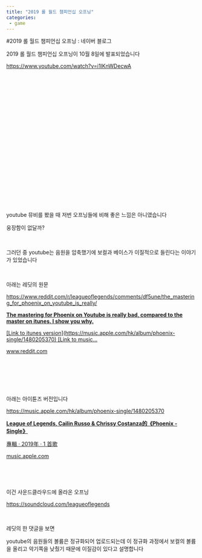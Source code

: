 ```yaml
---
title: "2019 롤 월드 챔피언십 오프닝"
categories:
 - game
---
```

#2019 롤 월드 챔피언십 오프닝 : 네이버 블로그
<div class="wrap_rabbit pcol2 _param(1) _postViewArea221673006426" id="post-view221673006426">
<!-- Rabbit HTML --><div class="se-viewer se-theme-default" lang="ko-KR">
<!-- SE_DOC_HEADER_END -->
<div class="se-main-container">
<div class="se-component se-text se-l-default" id="SE-ea36dfb0-54ee-4dc2-a93e-27e4d86933ae">
<div class="se-component-content">
<div class="se-section se-section-text se-l-default">
<div class="se-module se-module-text"><!-- SE-TEXT { --><p class="se-text-paragraph se-text-paragraph-align-" id="SE-f21ba930-b447-4250-9c5d-66a370dda437" style=""><span class="se-fs- se-ff-" id="SE-8805879a-b875-4426-9860-211b3a3ee4b2" style="">2019 롤 월드 챔피언십 오프닝이 10월 8일에 발표되었습니다</span></p><!-- } SE-TEXT --><!-- SE-TEXT { --><p class="se-text-paragraph se-text-paragraph-align-" id="SE-5bc0df65-afb2-4296-b512-c9b1cd7944bd" style=""><span class="se-fs- se-ff-" id="SE-a1ea2969-7772-4df3-8dd6-572a1ecec311" style=""><a class="se-link" href="https://www.youtube.com/watch?v=i1IKnWDecwA" target="_blank">https://www.youtube.com/watch?v=i1IKnWDecwA</a></span></p><!-- } SE-TEXT --></div>
</div>
</div>
</div> <div class="se-component se-oembed se-l-default" id="SE-911b3fd6-c831-43bb-a1e3-467df6323ed0">
<div class="se-component-content se-component-content-fit">
<div class="se-section se-section-oembed se-section-align- se-l-default">
<div class="se-module se-module-oembed se-is-progress" style="padding-top: 56.25%;"></div>
</div>
</div>
<script class="__se_module_data" data-module='{"type":"v2_oembed", "id" :"SE-911b3fd6-c831-43bb-a1e3-467df6323ed0", "data" : { "html": "&lt;iframe width=\"480\" height=\"270\" src=\"https://www.youtube.com/embed/i1IKnWDecwA?feature=oembed\" frameborder=\"0\" allow=\"accelerometer; autoplay; encrypted-media; gyroscope; picture-in-picture\" allowfullscreen&gt;&lt;/iframe&gt;", "originalWidth" : "480", "originalHeight" : "270", "contentMode" : "fit", "description": "의심을 박차고 미래를 마주하라. 2019 리그 오브 레전드 월드 챔피언십에 대한 추가 정보는 리그 오브 레전드 공식 홈페이지(https://www.leagueoflegends.co.kr/ko)에서 확인하실 수 있습니다. Phoenix 음원은 아래 사이트에서 감상해보세요. http:...", "inputUrl": "https://www.youtube.com/watch?v=i1IKnWDecwA", "thumbnailUrl" : "https://i.ytimg.com/vi/i1IKnWDecwA/hqdefault.jpg", "thumbnailHeight" : "360", "thumbnailWidth" : "480", "title": "Phoenix (ft. Cailin Russo and Chrissy Costanza) | Worlds 2019 - League of Legends", "providerUrl": "https://www.youtube.com/", "align": "", "type" : "video" }}' type="text/data"></script>
</div>
<div class="se-component se-text se-l-default" id="SE-0023a709-578b-4e6e-ab19-67f16b479d93">
<div class="se-component-content">
<div class="se-section se-section-text se-l-default">
<div class="se-module se-module-text"><!-- SE-TEXT { --><p class="se-text-paragraph se-text-paragraph-align-" id="SE-6a248235-e9e7-40ec-98ca-1351ef27ee31" style=""><span class="se-fs- se-ff-" id="SE-c65dd516-1793-4eab-934e-7aec5cd15a68" style="">​</span></p><!-- } SE-TEXT --><!-- SE-TEXT { --><p class="se-text-paragraph se-text-paragraph-align-" id="SE-3b5ea1b9-e44b-4a87-b9ce-bc468cd71253" style=""><span class="se-fs- se-ff-" id="SE-7c510c7e-fd24-4a6e-a88a-43697efc475d" style="">​</span></p><!-- } SE-TEXT --><!-- SE-TEXT { --><p class="se-text-paragraph se-text-paragraph-align-" id="SE-0ad298fa-e9af-4ec7-b7cd-1238de6144b9" style=""><span class="se-fs- se-ff-" id="SE-eb405c13-addf-4cfa-bd38-ad7d5a2d99ce" style="">youtube 뮤비를 봤을 때 저번 오프닝들에 비해 좋은 느낌은 아니였습니다</span></p><!-- } SE-TEXT --><!-- SE-TEXT { --><p class="se-text-paragraph se-text-paragraph-align-" id="SE-c36e9fc0-a83b-4fdb-bd68-162ef61ee9ac" style=""><span class="se-fs- se-ff-" id="SE-00fe5372-e498-45ef-9902-259748029273" style="">웅장함이 없달까?</span></p><!-- } SE-TEXT --><!-- SE-TEXT { --><p class="se-text-paragraph se-text-paragraph-align-" id="SE-d693aef6-6cbe-4d5f-a046-6d00af77f20c" style=""><span class="se-fs- se-ff-" id="SE-d533f16e-db33-4366-ad16-6f39b4e1a917" style="">​</span></p><!-- } SE-TEXT --><!-- SE-TEXT { --><p class="se-text-paragraph se-text-paragraph-align-" id="SE-9a32a963-dc87-4037-8d74-8f538b6d9e45" style=""><span class="se-fs- se-ff-" id="SE-749533cd-3b19-41c6-bc3b-bbfba5f04dfe" style="">그러던 중 youtube는 음원을 압축했기에 보컬과 베이스가 이질적으로 들린다는 이야기가 있었습니다</span></p><!-- } SE-TEXT --><!-- SE-TEXT { --><p class="se-text-paragraph se-text-paragraph-align-" id="SE-c9715921-71c7-4f17-8a90-1c4aa7c77bfa" style=""><span class="se-fs- se-ff-" id="SE-67a46631-3a04-4075-ac4b-01252ca5be47" style="">​</span></p><!-- } SE-TEXT --><!-- SE-TEXT { --><p class="se-text-paragraph se-text-paragraph-align-" id="SE-e310c19a-f042-4db2-a396-5dd9804c30bd" style=""><span class="se-fs- se-ff-" id="SE-7abb010e-b980-47b8-8b12-845d1d8f0b5c" style="">아래는 레딧의 원문</span></p><!-- } SE-TEXT --><!-- SE-TEXT { --><p class="se-text-paragraph se-text-paragraph-align-" id="SE-e70446a3-3530-4235-a282-ad84d87b7a45" style=""><span class="se-fs- se-ff-" id="SE-fde75325-1dec-44f7-b9e0-60d9a07ef775" style=""><a class="se-link" href="https://www.reddit.com/r/leagueoflegends/comments/df5une/the_mastering_for_phoenix_on_youtube_is_really/" target="_blank">https://www.reddit.com/r/leagueoflegends/comments/df5une/the_mastering_for_phoenix_on_youtube_is_really/</a></span></p><!-- } SE-TEXT --></div>
</div>
</div>
</div> <div class="se-component se-oglink se-l-large_image" id="SE-5e4392c8-3567-49a3-9140-767881de13e2">
<div class="se-component-content">
<div class="se-section se-section-oglink se-l-large_image se-section-align-">
<div class="se-module se-module-oglink">
<a class="se-oglink-thumbnail" href="https://www.reddit.com/r/leagueoflegends/comments/df5une/the_mastering_for_phoenix_on_youtube_is_really/" target="_blank">
<img alt="" class="se-oglink-thumbnail-resource" src="https://dthumb-phinf.pstatic.net/?src=%22https%3A%2F%2Fexternal-preview.redd.it%2FKshwt_hNnH9um2HOV5v0ebn9CB1_a_5XuO51VzZjLmI.jpg%3Fwidth%3D1200%26height%3D628.272251309%26auto%3Dwebp%26s%3D915aa501aea75ad54d925255a7f2c5bed428791a%22&amp;type=ff500_300">
</a>
<a class="se-oglink-info" href="https://www.reddit.com/r/leagueoflegends/comments/df5une/the_mastering_for_phoenix_on_youtube_is_really/" target="_blank">
<div class="se-oglink-info-container">
<strong class="se-oglink-title">The mastering for Phoenix on Youtube is really bad, compared to the master on itunes. I show you why.</strong>
<p class="se-oglink-summary">[Link to itunes version](https://music.apple.com/hk/album/phoenix-single/1480205370) [Link to music...</p>
<p class="se-oglink-url">www.reddit.com</p>
</div>
</a>
</div>
</div>
</div>
<script class="__se_module_data" data-module='{"type":"v2_oglink", "id" :"SE-5e4392c8-3567-49a3-9140-767881de13e2", "data" : {"link" : "https://www.reddit.com/r/leagueoflegends/comments/df5une/the_mastering_for_phoenix_on_youtube_is_really/", "isVideo" : "false", "thumbnail" : "https://dthumb-phinf.pstatic.net/?src=%22https%3A%2F%2Fexternal-preview.redd.it%2FKshwt_hNnH9um2HOV5v0ebn9CB1_a_5XuO51VzZjLmI.jpg%3Fwidth%3D1200%26height%3D628.272251309%26auto%3Dwebp%26s%3D915aa501aea75ad54d925255a7f2c5bed428791a%22&amp;type=ff500_300"}}' type="text/data"></script>
</div> <div class="se-component se-text se-l-default" id="SE-b15fd943-a44f-4547-83db-db9a34c0b23b">
<div class="se-component-content">
<div class="se-section se-section-text se-l-default">
<div class="se-module se-module-text"><!-- SE-TEXT { --><p class="se-text-paragraph se-text-paragraph-align-" id="SE-cca9fb9b-10c2-40d0-a416-74fb39b2646a" style=""><span class="se-fs- se-ff-" id="SE-c53df965-ab6f-448d-b508-0e68441089dd" style="">​</span></p><!-- } SE-TEXT --><!-- SE-TEXT { --><p class="se-text-paragraph se-text-paragraph-align-" id="SE-d7940b04-e461-48da-97fb-12e8e74fcdf3" style=""><span class="se-fs- se-ff-" id="SE-217ed19d-04d2-4d96-887f-1d9925286f14" style="">​</span></p><!-- } SE-TEXT --><!-- SE-TEXT { --><p class="se-text-paragraph se-text-paragraph-align-" id="SE-ecab8b7f-7d2d-4d03-8b96-2a66fc2d8049" style=""><span class="se-fs- se-ff-" id="SE-47e5874a-7986-467c-8f16-022fa775aba5" style="">​</span></p><!-- } SE-TEXT --><!-- SE-TEXT { --><p class="se-text-paragraph se-text-paragraph-align-" id="SE-704c7d93-9122-4cae-bc2e-81a114f9f86c" style=""><span class="se-fs- se-ff-" id="SE-f4b56f50-bfa7-45cd-9df3-0ef00749f06a" style="">아래는 아이튠즈 버전입니다</span></p><!-- } SE-TEXT --><!-- SE-TEXT { --><p class="se-text-paragraph se-text-paragraph-align-" id="SE-1895b2e0-5b69-4dc0-99d6-94af107bf70b" style=""><span class="se-fs- se-ff-" id="SE-a9f11cb7-15c3-437b-a02c-4e7c63d09be7" style=""><a class="se-link" href="https://music.apple.com/hk/album/phoenix-single/1480205370" target="_blank">https://music.apple.com/hk/album/phoenix-single/1480205370</a></span></p><!-- } SE-TEXT --></div>
</div>
</div>
</div> <div class="se-component se-oglink se-l-large_image" id="SE-7492227d-c943-469d-84c6-fb55f4945cd9">
<div class="se-component-content">
<div class="se-section se-section-oglink se-l-large_image se-section-align-">
<div class="se-module se-module-oglink">
<a class="se-oglink-thumbnail" href="https://music.apple.com/hk/album/phoenix-single/1480205370" target="_blank">
<img alt="" class="se-oglink-thumbnail-resource" src="https://dthumb-phinf.pstatic.net/?src=%22https%3A%2F%2Fis4-ssl.mzstatic.com%2Fimage%2Fthumb%2FMusic123%2Fv4%2F65%2F7b%2F47%2F657b47bc-fd08-0b08-3d90-a86c412af725%2F811395033098.png%2F1200x630wp.png%22&amp;type=ff500_300">
</a>
<a class="se-oglink-info" href="https://music.apple.com/hk/album/phoenix-single/1480205370" target="_blank">
<div class="se-oglink-info-container">
<strong class="se-oglink-title">‎League of Legends, Cailin Russo &amp; Chrissy Costanza的《Phoenix - Single》</strong>
<p class="se-oglink-summary">‎專輯 · 2019年 · 1 首歌</p>
<p class="se-oglink-url">music.apple.com</p>
</div>
</a>
</div>
</div>
</div>
<script class="__se_module_data" data-module='{"type":"v2_oglink", "id" :"SE-7492227d-c943-469d-84c6-fb55f4945cd9", "data" : {"link" : "https://music.apple.com/hk/album/phoenix-single/1480205370", "isVideo" : "false", "thumbnail" : "https://dthumb-phinf.pstatic.net/?src=%22https%3A%2F%2Fis4-ssl.mzstatic.com%2Fimage%2Fthumb%2FMusic123%2Fv4%2F65%2F7b%2F47%2F657b47bc-fd08-0b08-3d90-a86c412af725%2F811395033098.png%2F1200x630wp.png%22&amp;type=ff500_300"}}' type="text/data"></script>
</div> <div class="se-component se-text se-l-default" id="SE-3a221586-88dd-4e83-a000-ec9bb3777083">
<div class="se-component-content">
<div class="se-section se-section-text se-l-default">
<div class="se-module se-module-text"><!-- SE-TEXT { --><p class="se-text-paragraph se-text-paragraph-align-" id="SE-5c34077d-1a2d-4905-b8e8-949450bae131" style=""><span class="se-fs- se-ff-" id="SE-2918b922-3da3-4275-ba12-de9d42399e10" style="">​</span></p><!-- } SE-TEXT --><!-- SE-TEXT { --><p class="se-text-paragraph se-text-paragraph-align-" id="SE-c5fa63f4-4a9c-4b48-89e6-7436655ae89d" style=""><span class="se-fs- se-ff-" id="SE-4b389fa9-cb06-41c6-8246-0be6497ef7c5" style="">​</span></p><!-- } SE-TEXT --><!-- SE-TEXT { --><p class="se-text-paragraph se-text-paragraph-align-" id="SE-41b551ae-7fbd-40bb-a883-0e5f7d5e8a80" style=""><span class="se-fs- se-ff-" id="SE-6f65472d-d842-494f-ab83-bfd31ea9f736" style="">이건 사운드클라우드에 올라온 오프닝</span></p><!-- } SE-TEXT --><!-- SE-TEXT { --><p class="se-text-paragraph se-text-paragraph-align-" id="SE-64041399-39b0-4a8b-a35c-369fc2f55617" style=""><span class="se-fs- se-ff-" id="SE-946f9446-4678-4841-bce7-6243c869bcfc" style=""><a class="se-link" href="https://soundcloud.com/leagueoflegends" target="_blank">https://soundcloud.com/leagueoflegends</a></span></p><!-- } SE-TEXT --></div>
</div>
</div>
</div> <div class="se-component se-oembed se-l-default" id="SE-0788f0ef-89e4-4951-aced-6ea853db8be7">
<div class="se-component-content se-component-content-normal">
<div class="se-section se-section-oembed se-section-align- se-l-default">
<div class="se-module se-module-oembed se-is-progress"></div>
</div>
</div>
<script class="__se_module_data" data-module='{"type":"v2_oembed", "id" :"SE-0788f0ef-89e4-4951-aced-6ea853db8be7", "data" : { "html": "&lt;iframe width=\"100%\" height=\"450\" scrolling=\"no\" frameborder=\"no\" src=\"https://w.soundcloud.com/player/?visual=true&amp;url=https%3A%2F%2Fapi.soundcloud.com%2Fusers%2F20172471&amp;show_artwork=true\"&gt;&lt;/iframe&gt;", "originalWidth" : "", "originalHeight" : "450", "contentMode" : "normal", "description": "Listen to League of Legends | SoundCloud is an audio platform that lets you listen to what you love and share the sounds you create.", "inputUrl": "https://soundcloud.com/leagueoflegends", "thumbnailUrl" : "https://i1.sndcdn.com/avatars-000703750309-ghcj1l-t500x500.jpg", "thumbnailHeight" : "500", "thumbnailWidth" : "500", "title": "League of Legends", "providerUrl": "https://soundcloud.com", "align": "", "type" : "rich" }}' type="text/data"></script>
</div>
<div class="se-component se-text se-l-default" id="SE-fb7bc2f7-2b8e-4c9f-8e21-37dd0a0f23f3">
<div class="se-component-content">
<div class="se-section se-section-text se-l-default">
<div class="se-module se-module-text"><!-- SE-TEXT { --><p class="se-text-paragraph se-text-paragraph-align-" id="SE-d566b997-a49a-47b5-a4b9-92b76bcd21d6" style=""><span class="se-fs- se-ff-" id="SE-a3f3cb5e-44f8-4ae3-b72f-dab399d4f66d" style="">​</span></p><!-- } SE-TEXT --><!-- SE-TEXT { --><p class="se-text-paragraph se-text-paragraph-align-" id="SE-99c427fb-ffbd-481f-a626-b40c83463f1b" style=""><span class="se-fs- se-ff-" id="SE-7aa06dee-70ca-4c43-a428-334d213d4398" style="">레딧의 한 댓글을 보면</span></p><!-- } SE-TEXT --><!-- SE-TEXT { --><p class="se-text-paragraph se-text-paragraph-align-" id="SE-c92d1ee0-3c56-4715-85e4-efc5de0ab668" style=""><span class="se-fs- se-ff-" id="SE-f3cd65d7-f722-4b96-96bd-af60c7de3f05" style="">youtube의 음원들의 볼륨은 정규화되어 업로드되는데 이 정규화 과정에서 보컬의 볼륨을 올리고 악기쪽을 낮췄기 때문에 이질감이 있다고 설명합니다</span></p><!-- } SE-TEXT --><!-- SE-TEXT { --><p class="se-text-paragraph se-text-paragraph-align-" id="SE-d69b9d19-fd41-4912-9ad3-91817dab25a4" style=""><span class="se-fs- se-ff-" id="SE-cc6d470d-7b2f-4523-b906-e0dcee321c97" style="">​</span></p><!-- } SE-TEXT --></div>
</div>
</div>
</div> </div>
</div>
</div>